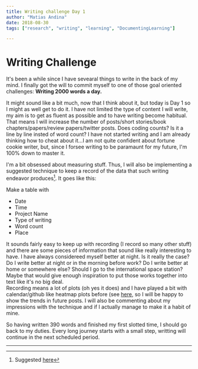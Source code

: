 ```yaml
---
title: Writing challenge Day 1
author: "Matias Andina"
date: 2018-08-30
tags: ["research", "writing", "learning", "DocumentingLearning"]

---
```


# Writing Challenge

It's been a while since I have sevearal things to write in the back of my mind. I finally got the will to commit myself to one of those goal oriented challenges: **Writing 2000 words a day.**  

It might sound like a bit much, now that I think about it, but today is Day 1 so I might as well get to do it. I have not limited the type of content I will write, my aim is to get as fluent as possible and to have writing become habitual. That means I will increase the number of posts/short stories/book chapters/papers/review papers/twitter posts. Does coding counts? Is it a line by line insted of word count? I have not started writing and I am already thinking how to cheat about it...I am not quite confident about fortune cookie writer, but, since I forsee writing to be paramaunt for my future, I'm 100% down to master it.  

I'm a bit obsessed about measuring stuff. Thus, I will also be implementing a suggested technique to keep a record of the data that such writing endeavor produces[^suggested]. It goes like this:

Make a table with

* Date
* Time
* Project Name
* Type of writing
* Word count
* Place

It sounds fairly easy to keep up with recording (I record so many other stuff) and there are some pieces of information that sound like really interesting to have. I have always considereed myself better at night. Is it really the case? Do I write better at night or in the morning before work? Do I write better at home or somewhere else? Should I go to the international space station? Maybe that would give enough inspiration to put those works together into text like it's no big deal.  
Recording means a lot of plots (oh yes it does) and I have played a bit with calendar/github like heatmap plots before (see [here](matiasandina.netlify.com/2018/05/github-style-calendar-heatmaps/), so I will be happy to show the trends in future posts. I will also be commenting about my impressions with the technique and if I actually manage to make it a habit of mine.  

So having written 390 words and finished my first slotted time, I should go back to my duties. Every long journey starts with a small step, writting will continue in the next scheduled period.


***

[^suggested]: Suggested [here](https://www.amazon.com/Writing-Habit-Mastery-Forever-Writers/dp/B00IISASGW/ref=sr_1_2?ie=UTF8&qid=1535636122&sr=8-2&keywords=writing+habit+mastery)